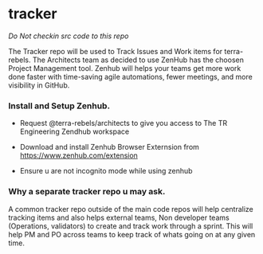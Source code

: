 # tracker
_Do Not checkin src code to this repo_

The Tracker repo will be used to Track Issues and Work items for terra-rebels. The Architects team as decided to use ZenHub has the choosen Project Management tool. Zenhub will helps your teams get more work done faster with time-saving agile automations, fewer meetings, and more visibility in GitHub.

### Install and Setup Zenhub.

- Request @terra-rebels/architects to give you access to The TR Engineering Zendhub workspace

- Download and install Zenhub Browser Externsion from https://www.zenhub.com/extension

- Ensure u are not incognito mode while using zenhub

### Why a separate tracker repo u may ask.
   A common tracker repo outside of the main code repos will help centralize tracking items and also helps external teams, Non developer teams (Operations, validators) to create and track work through a sprint. This will help PM and PO across teams to keep track of whats going on at any given time.
